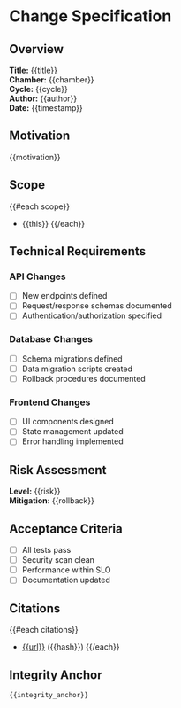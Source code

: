 # Change Specification

## Overview
**Title:** {{title}}  
**Chamber:** {{chamber}}  
**Cycle:** {{cycle}}  
**Author:** {{author}}  
**Date:** {{timestamp}}  

## Motivation
{{motivation}}

## Scope
{{#each scope}}
- {{this}}
{{/each}}

## Technical Requirements

### API Changes
- [ ] New endpoints defined
- [ ] Request/response schemas documented
- [ ] Authentication/authorization specified

### Database Changes
- [ ] Schema migrations defined
- [ ] Data migration scripts created
- [ ] Rollback procedures documented

### Frontend Changes
- [ ] UI components designed
- [ ] State management updated
- [ ] Error handling implemented

## Risk Assessment
**Level:** {{risk}}  
**Mitigation:** {{rollback}}

## Acceptance Criteria
- [ ] All tests pass
- [ ] Security scan clean
- [ ] Performance within SLO
- [ ] Documentation updated

## Citations
{{#each citations}}
- [{{url}}]({{url}}) ({{hash}})
{{/each}}

## Integrity Anchor
`{{integrity_anchor}}`
